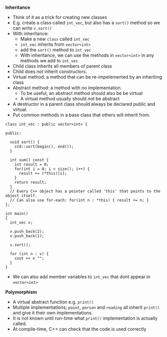 **Inheritance**
- Think of it as a trick for creating new classes
- E.g. create a class called ``int_vec``, but also has a ``sort()`` method so we can write ``v.sort()``
- With inheritance:
  - Make a new ``class`` called ``int_vec``
  - ``int_vec`` inherits from ``vector<int>``
  - add the ``sort()`` method to ``int_vec``
  - With inheritance, we can use the methods in ``vector<int>`` in any methods we add to ``int_vec``
- Child class inherits all members of parent class
- Child does *not* inherit constructors.
- Virtual method: a method that can be re-impelemented by an inheriting class
- Abstract method: a method with no implementation.
  - To be useful, an abstract method should also be be virtual
  - A virtual method usually should *not* be abstract
- A destructor in a parent class should always be declared public and virtual.
- Put common methods in a base class that others will inherit from.
```
class int_vec : public vector<int> {

public:

  void sort() {
    std::sort(begin(), end());
  }

  int sum() const {
    int result = 0;
    for(int i = 0; i < size(); i++) {
      result += (*this)[i];
    }
    return result;
  }
  // Every C++ object has a pointer called 'this' that points to the object itself.
  // Can also use for-each: for(int n : *this) { result += n; }
};

int main()
{
  int_vec v;
  
  v.push_back(2);
  v.push_back(1);
  
  v.sort();
  
  for (int n : v) {
    cout << n "";
  }
}
```
- We can also add member variables to ``int_vec`` that dont appear in ``vector<int>``

**Polymorphism**
- A virtual abstract function e.g. ``print()``
- Multiple implementations; ``point``, ``person`` and ``reading`` all inherit ``print()`` and give it their own implementations.
- It is not known until run-time what ``print()`` implementation is actually called.
- At compile-time, C++ can check that the code is used correctly
